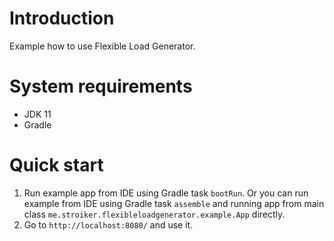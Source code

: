 # Introduction

Example how to use Flexible Load Generator.

# System requirements

- JDK 11
- Gradle

# Quick start

1) Run example app from IDE using Gradle task `bootRun`. Or you can run example from IDE using Gradle task `assemble` and running app from main class `me.stroiker.flexibleloadgenerator.example.App` directly.
2) Go to `http://localhost:8080/` and use it.
